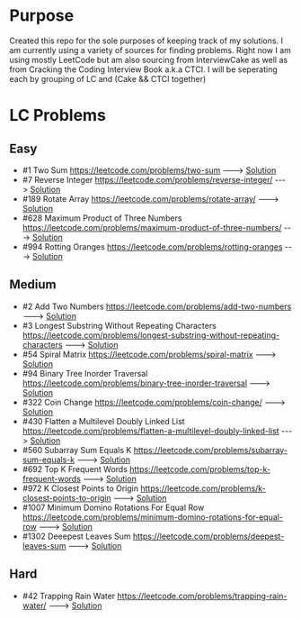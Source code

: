 # Purpose 
Created this repo for the sole purposes of keeping track of my solutions. I am currently using a variety of sources for finding problems. Right now I am using mostly LeetCode but am also sourcing from InterviewCake as well as from Cracking the Coding Interview Book a.k.a CTCI. I will be seperating each by grouping of LC and (Cake && CTCI together)  

# LC Problems

## Easy  
- #1 Two Sum https://leetcode.com/problems/two-sum  ---> [Solution](LeetCode/easy/twosum.js)
- #7 Reverse Integer https://leetcode.com/problems/reverse-integer/  ---> [Solution](LeetCode/easy/reverseNumber.js)
- #189 Rotate Array https://leetcode.com/problems/rotate-array/  ---> [Solution](LeetCode/easy/rotatearray.js)
- #628 Maximum Product of Three Numbers https://leetcode.com/problems/maximum-product-of-three-numbers/  ---> [Solution](LeetCode/easy/maxproductthreenums.js)
- #994 Rotting Oranges https://leetcode.com/problems/rotting-oranges  ---> [Solution](LeetCode/easy/rottingoranges.js)

## Medium
- #2 Add Two Numbers https://leetcode.com/problems/add-two-numbers  ---> [Solution](LeetCode/medium/addTwoNumbers.js)
- #3 Longest Substring Without Repeating Characters https://leetcode.com/problems/longest-substring-without-repeating-characters  ---> [Solution](LeetCode/medium/longestNonRepeatingSubstring.js)
- #54 Spiral Matrix https://leetcode.com/problems/spiral-matrix  ---> [Solution](LeetCode/medium/spiralMatrix.js)
- #94 Binary Tree Inorder Traversal https://leetcode.com/problems/binary-tree-inorder-traversal  ---> [Solution](LeetCode/medium/inorderTraversal.js)
- #322 Coin Change https://leetcode.com/problems/coin-change/  ---> [Solution](LeetCode/medium/coinChange.js)
- #430 Flatten a Multilevel Doubly Linked List https://leetcode.com/problems/flatten-a-multilevel-doubly-linked-list  ---> [Solution](LeetCode/medium/flattendoublylinkedlist.js)
- #560 Subarray Sum Equals K https://leetcode.com/problems/subarray-sum-equals-k  ---> [Solution](LeetCode/medium/subarraysumsequalk.js)
- #692 Top K Frequent Words https://leetcode.com/problems/top-k-frequent-words  ---> [Solution](LeetCode/medium/kfrequentwords.js)
- #972 K Closest Points to Origin https://leetcode.com/problems/k-closest-points-to-origin  ---> [Solution](LeetCode/medium/kpoinntsclosetooring.js)
- #1007 Minimum Domino Rotations For Equal Row https://leetcode.com/problems/minimum-domino-rotations-for-equal-row   ---> [Solution](LeetCode/medium/dominoRotations.js)
- #1302 Deeepest Leaves Sum https://leetcode.com/problems/deepest-leaves-sum   ---> [Solution](LeetCode/medium/deepestLeavessum.js)

## Hard
- #42 Trapping Rain Water https://leetcode.com/problems/trapping-rain-water/  ---> [Solution](LeetCode/hard/trappingRainWater.js)
